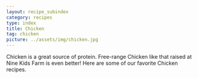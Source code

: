 ```yaml
---
layout: recipe_subindex
category: recipes
type: index
title: Chicken
tag: chicken
picture: ../assets/img/chicken.jpg
---
```


Chicken is a great source of protein. Free-range Chicken like that raised at Nine Kids Farm is even better! Here are some of our favorite Chicken recipes.
